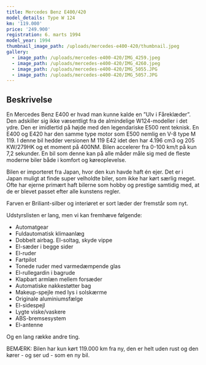 ```yaml
---
title: Mercedes Benz E400/420
model_details: Type W 124
km: '119.000'
price: '249.900'
registration: 6. marts 1994
model_year: 1994
thumbnail_image_path: /uploads/mercedes-e400-420/thumbnail.jpeg
gallery:
  - image_path: /uploads/mercedes-e400-420/IMG_4259.jpeg
  - image_path: /uploads/mercedes-e400-420/IMG_4260.jpeg
  - image_path: /uploads/mercedes-e400-420/IMG_5055.JPG
  - image_path: /uploads/mercedes-e400-420/IMG_5057.JPG
---
```


## Beskrivelse

En Mercedes Benz E400 er hvad man kunne kalde en ”Ulv i F&aring;rekl&aelig;der”. Den adskiller sig ikke v&aelig;sentligt fra de almindelige W124-modeller i det ydre. Den er imidlertid p&aring; h&oslash;jde med den legendariske E500 rent teknisk. En E400 og E420 har den samme type motor som E500 nemlig en V-8 type M 119. I denne bil hedder versionen M 119 E42 idet den har 4.196 cm3 og 205 KW/279HK og et moment p&aring; 400NM. Bilen accelerer fra 0-100 km/t p&aring; kun 7,2 sekunder. En bil som denne kan p&aring; alle m&aring;der m&aring;le sig med de fleste moderne biler b&aring;de i komfort og k&oslash;reoplevelse.

Bilen er importeret fra Japan, hvor den kun havde haft &eacute;n ejer. Det er i Japan muligt at finde super velholdte biler, som ikke har k&oslash;rt s&aelig;rlig meget. Ofte har ejerne prim&aelig;rt haft bilerne som hobby og prestige samtidig med, at de er blevet passet efter alle kunstens regler.

Farven er Briliant-silber og interi&oslash;ret er sort l&aelig;der der fremst&aring;r som nyt.

Udstyrslisten er lang, men vi kan fremh&aelig;ve f&oslash;lgende:

* Automatgear
* Fuldautomatisk klimaanl&aelig;g
* Dobbelt airbag. El-soltag, skyde vippe
* El-s&aelig;der i begge sider
* El-ruder
* Fartpilot
* Tonede ruder med varmed&aelig;mpende glas
* El-rullegardin i bagrude
* Klapbart arml&aelig;n mellem fors&aelig;der
* Automatiske nakkest&oslash;tter bag
* Makeup-spejle med lys i solsk&aelig;rme
* Originale aluminiumsf&aelig;lge
* El-sidespejl
* Lygte viske/vaskere
* ABS-bremsesystem
* El-antenne

Og en lang r&aelig;kke andre ting.

BEM&AElig;RK: Bilen har kun k&oslash;rt 119.000 km fra ny, den er helt uden rust og den k&oslash;rer - og ser ud - som en ny bil.

&nbsp;